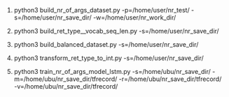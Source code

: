 1. python3 build_nr_of_args_dataset.py -p=/home/user/nr_test/ -s=/home/user/nr_save_dir/ -w=/home/user/nr_work_dir/

2. python3 build_ret_type__vocab_seq_len.py -s=/home/user/nr_save_dir/

3. python3 build_balanced_dataset.py -s=/home/user/nr_save_dir/

4. python3 transform_ret_type_to_int.py -s=/home/user/nr_save_dir/

4. python3 train_nr_of_args_model_lstm.py -s=/home/ubu/nr_save_dir/ -m=/home/ubu/nr_save_dir/tfrecord/ -r=/home/ubu/nr_save_dir/tfrecord/ -v=/home/ubu/nr_save_dir/tfrecord/